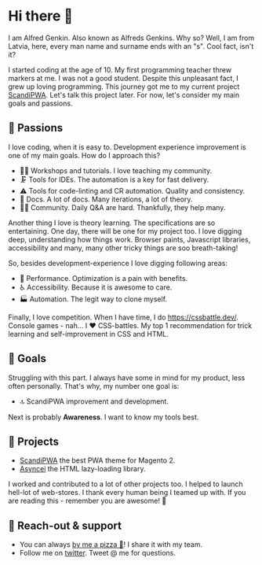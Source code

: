 # Hi there 👋

I am Alfred Genkin. Also known as Alfreds Genkins. Why so? Well, I am from Latvia, here, every man name and surname ends with an "s". Cool fact, isn't it?

I started coding at the age of 10. My first programming teacher threw markers at me. I was not a good student. Despite this unpleasant fact, I grew up loving programming. This journey got me to my current project [ScandiPWA](github.com/scandipwa). Let's talk this project later. For now, let's consider my main goals and passions.

## 🤤 Passions

I love coding, when it is easy to. Development experience improvement is one of my main goals. How do I approach this?

- 👨‍🏫 Workshops and tutorials. I love teaching my community.
- 🗜 Tools for IDEs. The automation is a key for fast delivery.
- ⚠️ Tools for code-linting and CR automation. Quality and consistency.
- 📒 Docs. A lot of docs. Many iterations, a lot of theory.
- 👯‍♂️ Community. Daily Q&A are hard. Thankfully, they help many.

Another thing I love is theory learning. The specifications are so entertaining. One day, there will be one for my project too. I love digging deep, understanding how things work. Browser paints, Javascript libraries, accessibility and many, many other tricky things are soo breath-taking!

So, besides development-experience I love digging following areas:

- 🎢 Performance. Optimization is a pain with benefits.
- ♿️ Accessibility. Because it is awesome to care.
- 🏭 Automation. The legit way to clone myself.

Finally, I love competition. When I have time, I do https://cssbattle.dev/. Console games - nah... I ❤️ CSS-battles. My top 1 recommendation for trick learning and self-improvement in CSS and HTML.

## 🚀 Goals

Struggling with this part. I always have some in mind for my product, less often personally. That's why, my number one goal is:

- 🔝 ScandiPWA improvement and development.

Next is probably **Awareness**. I want to know my tools best.

## 💼 Projects

- [ScandiPWA](github.com/scandipwa) the best PWA theme for Magento 2.
- [Asyncei](github.com/alfredsgenkins/asyncei) the HTML lazy-loading library.

I worked and contributed to a lot of other projects too. I helped to launch hell-lot of web-stores. I thank every human being I teamed up with. If you are reading this - remember you are awesome! 🥰

## 📢 Reach-out & support

- You can always [by me a pizza 🍕](https://www.buymeacoffee.com/alfredsgenkins)! I share it with my team.
- Follow me on [twitter](https://twitter.com/GenkinAlfred). Tweet @ me for questions.
